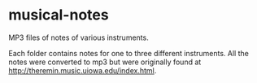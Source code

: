 # musical-notes
MP3 files of notes of various instruments.

Each folder contains notes for one to three different instruments. All the notes were converted to mp3
but were originally found at http://theremin.music.uiowa.edu/index.html.
